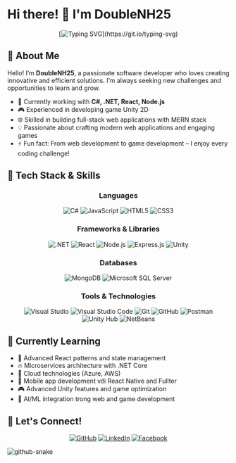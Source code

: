 # Hi there! 👋 I'm DoubleNH25

<div align="center">
  
  [![Typing SVG](https://readme-typing-svg.herokuapp.com?font=Fira+Code&weight=500&size=22&pause=1000&color=36BCF7&center=true&vCenter=true&width=600&lines=Software+Developer+%F0%9F%9A%80;Game+Developer+%F0%9F%8E%AE;Always+Learning+New+Things+%F0%9F%8C%B1;Creating+Innovative+Solutions+%F0%9F%92%A1;Welcome+to+my+GitHub+Profile!)](https://git.io/typing-svg)
  
</div>

## 🌟 About Me

Hello! I’m **DoubleNH25**, a passionate software developer who loves creating innovative and efficient solutions. I’m always seeking new challenges and opportunities to learn and grow.

- 🔭 Currently working with **C#, .NET, React, Node.js**
- 🎮 Experienced in developing game Unity 2D
- 🌐 Skilled in building full-stack web applications with MERN stack
- 💡 Passionate about crafting modern web applications and engaging games
- ⚡ Fun fact: From web development to game development – I enjoy every coding challenge!

## 🚀 Tech Stack & Skills

<div align="center">

### Languages
![C#](https://img.shields.io/badge/C%23-239120?style=for-the-badge&logo=c-sharp&logoColor=white)
![JavaScript](https://img.shields.io/badge/JavaScript-F7DF1E?style=for-the-badge&logo=javascript&logoColor=black)
![HTML5](https://img.shields.io/badge/HTML5-E34F26?style=for-the-badge&logo=html5&logoColor=white)
![CSS3](https://img.shields.io/badge/CSS3-1572B6?style=for-the-badge&logo=css3&logoColor=white)

### Frameworks & Libraries
![.NET](https://img.shields.io/badge/.NET-5C2D91?style=for-the-badge&logo=.net&logoColor=white)
![React](https://img.shields.io/badge/React-20232A?style=for-the-badge&logo=react&logoColor=61DAFB)
![Node.js](https://img.shields.io/badge/Node.js-43853D?style=for-the-badge&logo=node.js&logoColor=white)
![Express.js](https://img.shields.io/badge/Express.js-404D59?style=for-the-badge)
![Unity](https://img.shields.io/badge/Unity-100000?style=for-the-badge&logo=unity&logoColor=white)

### Databases
![MongoDB](https://img.shields.io/badge/MongoDB-4EA94B?style=for-the-badge&logo=mongodb&logoColor=white)
![Microsoft SQL Server](https://img.shields.io/badge/Microsoft%20SQL%20Server-CC2927?style=for-the-badge&logo=microsoft%20sql%20server&logoColor=white)

### Tools & Technologies
![Visual Studio](https://img.shields.io/badge/Visual%20Studio-5C2D91.svg?style=for-the-badge&logo=visual-studio&logoColor=white)
![Visual Studio Code](https://img.shields.io/badge/VS%20Code-0078d4?style=for-the-badge&logo=visual-studio-code&logoColor=white)
![Git](https://img.shields.io/badge/Git-F05032?style=for-the-badge&logo=git&logoColor=white)
![GitHub](https://img.shields.io/badge/GitHub-100000?style=for-the-badge&logo=github&logoColor=white)
![Postman](https://img.shields.io/badge/Postman-FF6C37?style=for-the-badge&logo=postman&logoColor=white)
![Unity Hub](https://img.shields.io/badge/Unity%20Hub-100000?style=for-the-badge&logo=unity&logoColor=white)
![NetBeans](https://img.shields.io/badge/NetBeans-1B6AC6?style=for-the-badge&logo=apache-netbeans-ide&logoColor=white)

</div>

## 🌱 Currently Learning

- 🎯 Advanced React patterns and state management
- 🔥 Microservices architecture with .NET Core
- 🚀 Cloud technologies (Azure, AWS)
- 📱 Mobile app development với React Native and Fullter
- 🎮 Advanced Unity features and game optimization
- 🤖 AI/ML integration trong web and game development

## 🤝 Let's Connect!

<div align="center">

[![GitHub](https://img.shields.io/badge/GitHub-100000?style=for-the-badge&logo=github&logoColor=white)](https://github.com/DoubleNH25)
[![LinkedIn](https://img.shields.io/badge/LinkedIn-0077B5?style=for-the-badge&logo=linkedin&logoColor=white)](https://www.linkedin.com/in/nguyen-huy-b3000b31a/)
[![Facebook](https://img.shields.io/badge/Facebook-1877F2?style=for-the-badge&logo=facebook&logoColor=white)](https://www.facebook.com/doublenh2509/)

</div>

![github-snake](https://github.com/DoubleNH25/DoubleNH25/blob/output/github-snake.svg )
